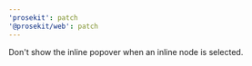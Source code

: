 ```yaml
---
'prosekit': patch
'@prosekit/web': patch
---
```


Don't show the inline popover when an inline node is selected.

